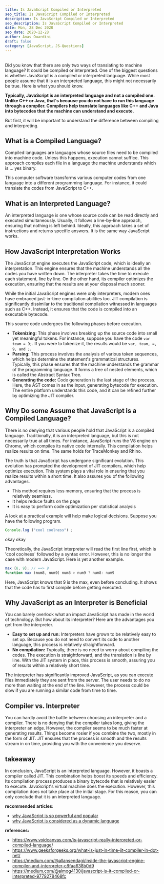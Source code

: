 ```yaml
---
title: Is JavaScript Compiled or Interpreted
seo_title: Is JavaScript Compiled or Interpreted
description: Is JavaScript Compiled or Interpreted
seo_description: Is JavaScript Compiled or Interpreted
date: Mon, 28 Dec 2020
seo_date: 2020-12-28
author: Anas Ouardini
draft: false
category: [JavaScript, JS-Questions]
---
```



<br>Did you know that there are only two ways of translating to machine language? It could be compiled or interpreted. One of the biggest questions is whether JavaScript is a compiled or interpreted language. While most people assume that it is an interpreted language, this might not necessarily be true. Here is what you should know.

**Typically, JavaScript is an interpreted language and not a compiled one. Unlike C++ or Java, that's because you do not have to run this language through a compiler. Compilers help translate languages like C++ and Java into bytecodes that the machine can understand and execute.**

But first, it will be important to understand the difference between compiling and interpreting.

## What is a Compiled Language?

Compiled languages are languages whose source files need to be compiled into machine code. Unless this happens, execution cannot suffice. This approach compiles each file in a language the machine understands which is ... yes binary.

This computer software transforms various computer codes from one language into a different programming language. For instance, it could translate the codes from JavaScript to C++.

## What is an Interpreted Language?

An interpreted language is one whose source code can be read directly and executed simultaneously. Usually, it follows a line-by-line approach, ensuring that nothing is left behind. Ideally, this approach takes a set of instructions and returns specific answers. It is the same way JavaScript works.

## How JavaScript Interpretation Works

The JavaScript engine executes the JavaScript code, which is ideally an interpretation. This engine ensures that the machine understands all the codes you have written down. The interpreter takes the time to execute each statement, line by line. On the other hand, its compiler optimizes the execution, ensuring that the results are at your disposal much sooner.

While the initial JavaScript engines were only interpreters, modern ones have embraced just-in-time compilation abilities too. JIT compilation is significantly dissimilar to the traditional compilation witnessed in languages such as C++. Instead, it ensures that the code is compiled into an executable bytecode.

This source code undergoes the following phases before execution.

- **Tokenizing:** This phase involves breaking up the source code into small yet meaningful tokens. For instance, suppose you have the code `var team = 9;`. If you were to tokenize it, the results would be `var, team, =, 9, and ;`.
- **Parsing:** This process involves the analysis of various token sequences, which helps determine the statement's grammatical structures. Typically, this phase ensures that the machine understands the grammar of the programming language. It forms a tree of nested elements, which is called the Abstract Syntax Tree.
- **Generating the code:** Code generation is the last stage of the process. Here, the AST comes in as the input, generating bytecode for execution. The entire platform understands this code, and it can be refined further by optimizing the JIT compiler.

## Why Do some Assume that JavaScript is a Compiled Language?

There is no denying that various people hold that JavaScript is a compiled language. Traditionally, it is an interpreted language, but this is not necessarily true at all times. For instance, JavaScript runs the V8 engine on Chrome, which compiles its native code internally. This compilation helps realize results on time. The same holds for TraceMonkey and Rhino.

The truth is that JavaScript has undergone significant evolution. This evolution has prompted the development of JIT compilers, which help optimize execution. This system plays a vital role in ensuring that you realize results within a short time. It also assures you of the following advantages.

- This method requires less memory, ensuring that the process is relatively seamless.
- It helps reduce faults on the page
- It is easy to perform code optimization per statistical analysis

A look at a practical example will help make logical decisions. Suppose you have the following program.

```js
Console.log ("cool coolness") ;
```

okay okay

Theoretically, the JavaScript interpreter will read the first line first, which is 'cool coolness' followed by a syntax error. However, this is no longer the case with modern JavaScript. Here is yet another example.

```js
max (8, 9); // ==> 9
function max (num8, num9) num8 > num9 ? num8: num9
```

Here, JavaScript knows that 9 is the max, even before concluding. It shows that the code has to first compile before getting executed.

## Why JavaScript as an Interpreter is Beneficial

You can barely overlook what an impact JavaScript has made in the world of technology. But how about its interpreter? Here are the advantages you get from the interpreter.

- **Easy to set up and run:** Interpreters have grown to be relatively easy to set up. Because you do not need to convert its code to another language, this process is relatively straightforward.
- **No compilation:** Typically, there is no need to worry about compiling the codes. The execution is straightforward, and the translation is line by line. With the JIT system in place, this process is smooth, assuring you of results within a relatively short time.

The interpreter has significantly improved JavaScript, as you can execute files immediately they are sent from the server. The user needs to do no more than waiting at the end of the line. However, the process could be slow if you are running a similar code from time to time.

## Compiler vs. Interpreter

You can hardly avoid the battle between choosing an interpreter and a compiler. There is no denying that the compiler takes long, giving the interpreter an edge. However, the compiler seems to be much faster at generating results. Things become rosier if you combine the two, mostly in the form of JIT. JIT ensures that the process is smooth and the results stream in on time, providing you with the convenience you deserve.

## takeaway

In conclusion, JavaScript is an interpreted language. However, it boasts a compiler called JIT. This combination helps boost its speeds and efficiency. Its compilation process produces a binary bytecode that is relatively easier to execute. JavaScript's virtual machine does the execution. However, this compilation does not take place at the initial stage. For this reason, you can only conclude that it is an interpreted language.

**recommended articles:**

- <a href="/posts/why-javascript-is-powerful/" target="_blank" rel="noreferrer noopener">why JavaScript is so powerful and popular</a>
- <a href="/posts/why-javascript-is-considered-as-a-dynamic-language/" target="_blank" rel="noreferrer noopener">why JavaScript is considered as a dynamic language</a>

**references:**

- https://www.voidcanvas.com/is-javascript-really-interpreted-or-compiled-language/
- https://www.geeksforgeeks.org/what-is-just-in-time-jit-compiler-in-dot-net/
- https://medium.com/@allansendagi/inside-the-javascript-engine-compiler-and-interpreter-c8faa638b0d9
- https://medium.com/@almog4130/javascript-is-it-compiled-or-interpreted-9779278468fc